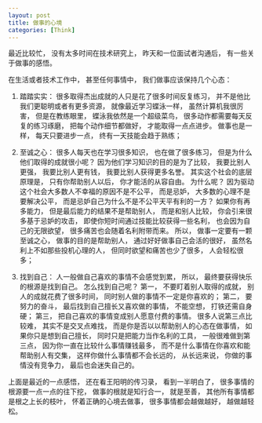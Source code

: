 ```yaml
---
layout: post
title: 做事的心境
categories: [Think]
---
```


最近比较忙， 没有太多时间在技术研究上， 昨天和一位面试者沟通后， 有一些关于做事的感悟。

在生活或者技术工作中， 甚至任何事情中， 我们做事应该保持几个心态：

1. 踏踏实实： 很多取得杰出成就的人只是花了很多时间反复练习， 并不是他比我们更聪明或者有更多资源， 就像最近学习蝶泳一样， 虽然计算机我很厉害， 但是在教练眼里， 蝶泳我依然是一个超级菜鸟， 很多动作都需要每天反复的练习琢磨， 把每个动作细节都做好， 才能取得一点点进步。 做事也是一样， 每天只要进步一点， 终有一天技能会趋于熟练；

2. 至诚之心： 很多人每天也在学习很多知识， 也在做了很多练习， 但是为什么他们取得的成就很小呢？ 因为他们学习知识的目的是为了比较， 我要比别人更强， 我要比别人更有钱， 我要比别人获得更多名誉。 其实这个社会的底层原理是， 只有你帮助别人以后， 你才能活的从容自由。 为什么呢？ 因为驱动这个社会大多数人不幸福的原因不是不公平， 而是忌妒， 大多数的心理不是要解决公平， 而是忌妒自己为什么不是不公平天平有利的一方？ 如果你有再多能力， 但是最后能力的结果不是帮助别人， 而是和别人比较， 你会引来很多基于忌妒的攻击， 即使你短时间通过技能比较获得一些名利， 也会因为自己的无限欲望， 很多痛苦也会随着名利附带而来。 所以， 做事一定要有一颗至诚之心， 做事的目的是帮助别人， 通过好好做事自己会活的很好， 虽然名利上不如那些投机心理的人， 但同时欲望和痛苦也少了很多， 人会轻松很多；

3. 找到自己： 人一般做自己喜欢的事情不会感觉到累， 所以， 最终要获得快乐的根源是找到自己。 怎么找到自己呢？ 第一， 不要盯着别人取得的成就， 别人的成就花费了很多时间， 同时别人做的事情不一定是你喜欢的； 第二， 要努力的奋斗， 最后找到自己擅长又喜欢做的事情， 不能空想， 打铁还需自身硬； 第三， 把自己喜欢的事情变成别人愿意付费的事情。 很多人说第三点比较难， 其实不是交叉点难找， 而是你是否以以帮助别人的心态在做事情， 如果你只是想到自己擅长， 同时只是把能力当作名利的工具， 一般很难做到第三点， 因为你一直在比较什么事情赚钱最多， 而不是什么事情在你喜欢和能帮助别人有交集， 这样你做什么事情都不会长远的， 从长远来说， 你做的事情没有竞争力， 最后也会迷失自己的。

上面是最近的一点感悟， 还在看王阳明的传习录， 看到一半明白了， 很多事情的根源要一点一点的往下挖， 做事的根就是知行合一， 就是至善， 其他所有事情都是根之上长的枝叶， 怀着正确的心境去做事， 很多事情都会越做越好， 越做越轻松。

